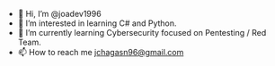 - 👋 Hi, I’m @joadev1996
- 👀 I’m interested in learning C# and Python.
- 🌱 I’m currently learning Cybersecurity focused on Pentesting / Red Team.
- 📫 How to reach me jchagasn96@gmail.com

<!---
joadev1996/joadev1996 is a ✨ special ✨ repository because its `README.md` (this file) appears on your GitHub profile.
You can click the Preview link to take a look at your changes.
--->
